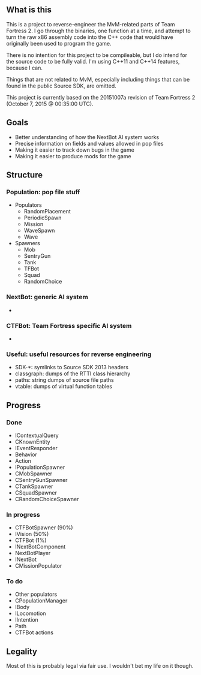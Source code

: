 ## What is this
This is a project to reverse-engineer the MvM-related parts of Team Fortress 2. I go through the binaries, one function at a time, and attempt to turn the raw x86 assembly code into the C++ code that would have originally been used to program the game.

There is no intention for this project to be compileable, but I do intend for the source code to be fully valid. I'm using C++11 and C++14 features, because I can.

Things that are not related to MvM, especially including things that can be found in the public Source SDK, are omitted.

This project is currently based on the 20151007a revision of Team Fortress 2 (October 7, 2015 @ 00:35:00 UTC).

## Goals
* Better understanding of how the NextBot AI system works
* Precise information on fields and values allowed in pop files
* Making it easier to track down bugs in the game
* Making it easier to produce mods for the game

## Structure

### Population: pop file stuff
* Populators
  * RandomPlacement
  * PeriodicSpawn
  * Mission
  * WaveSpawn
  * Wave
* Spawners
  * Mob
  * SentryGun
  * Tank
  * TFBot
  * Squad
  * RandomChoice

### NextBot: generic AI system
* 

### CTFBot: Team Fortress specific AI system
* 

### Useful: useful resources for reverse engineering
* SDK-*: symlinks to Source SDK 2013 headers
* classgraph: dumps of the RTTI class hierarchy
* paths: string dumps of source file paths
* vtable: dumps of virtual function tables

## Progress

### Done
* IContextualQuery
* CKnownEntity
* IEventResponder
* Behavior<T>
* Action<T>
* IPopulationSpawner
* CMobSpawner
* CSentryGunSpawner
* CTankSpawner
* CSquadSpawner
* CRandomChoiceSpawner

### In progress
* CTFBotSpawner (90%)
* IVision (50%)
* CTFBot (1%)
* INextBotComponent
* NextBotPlayer<T>
* INextBot
* CMissionPopulator

### To do
* Other populators
* CPopulationManager
* IBody
* ILocomotion
* IIntention
* Path
* CTFBot actions

## Legality
Most of this is probably legal via fair use. I wouldn't bet my life on it though.
